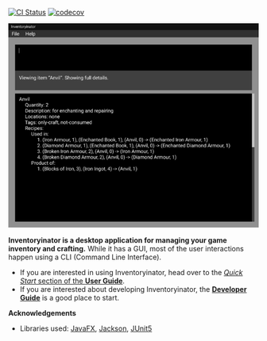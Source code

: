 

[![CI Status](https://github.com/se-edu/addressbook-level3/workflows/Java%20CI/badge.svg)](https://github.com/se-edu/addressbook-level3/actions)
[![codecov](https://codecov.io/gh/se-edu/addressbook-level3/branch/master/graph/badge.svg)](https://codecov.io/gh/se-edu/addressbook-level3)

![Ui](images/Ui.png)

**Inventoryinator is a desktop application for managing your game inventory and crafting.** While it has a GUI, most of the user interactions happen using a CLI (Command Line Interface).

* If you are interested in using Inventoryinator, head over to the [_Quick Start_ section of the **User Guide**](UserGuide.html#quick-start).
* If you are interested about developing Inventoryinator, the [**Developer Guide**](DeveloperGuide.html) is a good place to start.


**Acknowledgements**

* Libraries used: [JavaFX](https://openjfx.io/), [Jackson](https://github.com/FasterXML/jackson), [JUnit5](https://github.com/junit-team/junit5)
